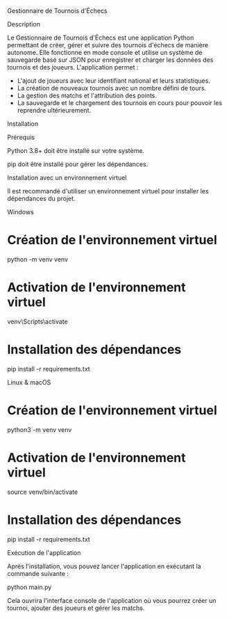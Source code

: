Gestionnaire de Tournois d'Échecs

Description

Le Gestionnaire de Tournois d'Échecs est une application Python permettant de créer, gérer et suivre des tournois d'échecs de manière autonome. Elle fonctionne en mode console et utilise un système de sauvegarde basé sur JSON pour enregistrer et charger les données des tournois et des joueurs. L'application permet :

- L'ajout de joueurs avec leur identifiant national et leurs statistiques.
- La création de nouveaux tournois avec un nombre défini de tours.
- La gestion des matchs et l'attribution des points.
- La sauvegarde et le chargement des tournois en cours pour pouvoir les reprendre ultérieurement.

Installation

Prérequis

Python 3.8+ doit être installé sur votre système.

pip doit être installé pour gérer les dépendances.

Installation avec un environnement virtuel

Il est recommandé d'utiliser un environnement virtuel pour installer les dépendances du projet.

Windows

# Création de l'environnement virtuel

python -m venv venv

# Activation de l'environnement virtuel

venv\Scripts\activate

# Installation des dépendances

pip install -r requirements.txt

Linux & macOS

# Création de l'environnement virtuel

python3 -m venv venv

# Activation de l'environnement virtuel

source venv/bin/activate

# Installation des dépendances

pip install -r requirements.txt

Exécution de l'application

Après l'installation, vous pouvez lancer l'application en exécutant la commande suivante :

python main.py

Cela ouvrira l'interface console de l'application où vous pourrez créer un tournoi, ajouter des joueurs et gérer les matchs.
